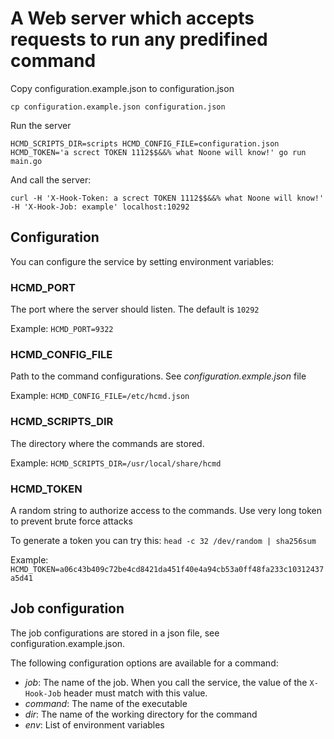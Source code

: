 # A Web server which accepts requests to run any predifined command

Copy configuration.example.json to configuration.json

```
cp configuration.example.json configuration.json
```

Run the server

```
HCMD_SCRIPTS_DIR=scripts HCMD_CONFIG_FILE=configuration.json HCMD_TOKEN='a screct TOKEN 1112$$&&% what Noone will know!' go run main.go
```

And call the server:

```
curl -H 'X-Hook-Token: a screct TOKEN 1112$$&&% what Noone will know!' -H 'X-Hook-Job: example' localhost:10292
```


## Configuration

You can configure the service by setting environment variables:


### HCMD_PORT

The port where the server should listen. The default is `10292`

Example:
`HCMD_PORT=9322`


### HCMD_CONFIG_FILE

Path to the command configurations.
See _configuration.exmple.json_ file

Example:
`HCMD_CONFIG_FILE=/etc/hcmd.json`


### HCMD_SCRIPTS_DIR

The directory where the commands are stored.

Example:
`HCMD_SCRIPTS_DIR=/usr/local/share/hcmd`


### HCMD_TOKEN

A random string to authorize access to the commands. Use very long token to prevent brute force attacks

To generate a token you can try this:
`head -c 32 /dev/random | sha256sum`

Example:
`HCMD_TOKEN=a06c43b409c72be4cd8421da451f40e4a94cb53a0ff48fa233c10312437a5d41`


## Job configuration

The job configurations are stored in a json file, see configuration.example.json.

The following configuration options are available for a command:

- *job*: The name of the job. When you call the service, the value of the `X-Hook-Job` header must match with this value.
- *command*: The name of the executable
- *dir*: The name of the working directory for the command
- *env*: List of environment variables

